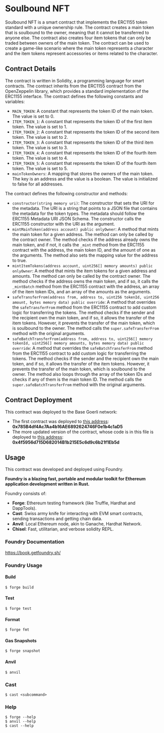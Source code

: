 # Soulbound NFT

Soulbound NFT is a smart contract that implements the ERC1155 token standard with a unique ownership rule. The contract creates a main token that is soulbound to the owner, meaning that it cannot be transferred to anyone else. The contract also creates four item tokens that can only be traded between owners of the main token. The contract can be used to create a game-like scenario where the main token represents a character and the item tokens represent accessories or items related to the character.

## Contract Details

The contract is written in Solidity, a programming language for smart contracts. The contract inherits from the ERC1155 contract from the OpenZeppelin library, which provides a standard implementation of the ERC1155 interface. The contract defines the following constants and variables:

- `MAIN_TOKEN`: A constant that represents the token ID of the main token. The value is set to 0.
- `ITEM_TOKEN_1`: A constant that represents the token ID of the first item token. The value is set to 1.
- `ITEM_TOKEN_2`: A constant that represents the token ID of the second item token. The value is set to 2.
- `ITEM_TOKEN_3`: A constant that represents the token ID of the third item token. The value is set to 3.
- `ITEM_TOKEN_4`: A constant that represents the token ID of the fourth item token. The value is set to 4.
- `ITEM_TOKEN_5`: A constant that represents the token ID of the fourth item token. The value is set to 5.
- `mainTokenOwners`: A mapping that stores the owners of the main token. The key is an address and the value is a boolean. The value is initialized to false for all addresses.

The contract defines the following constructor and methods:

- `constructor(string memory uri)`: The constructor that sets the URI for the metadata. The URI is a string that points to a JSON file that contains the metadata for the token types. The metadata should follow the ERC1155 Metadata URI JSON Schema. The constructor calls the ERC1155 constructor with the URI as the argument.
- `mintMainToken(address account) public onlyOwner`: A method that mints the main token for a given address. The method can only be called by the contract owner. The method checks if the address already owns the main token, and if not, it calls the `_mint` method from the ERC1155 contract with the address, the main token ID, and the amount of one as the arguments. The method also sets the mapping value for the address to true.
- `mintItemTokens(address account, uint256[] memory amounts) public onlyOwner`: A method that mints the item tokens for a given address and amounts. The method can only be called by the contract owner. The method checks if the address owns the main token, and if so, it calls the `_mintBatch` method from the ERC1155 contract with the address, an array of the item token IDs, and an array of the amounts as the arguments.
- `safeTransferFrom(address from, address to, uint256 tokenId, uint256 amount, bytes memory data) public override`: A method that overrides the `safeTransferFrom` method from the ERC1155 contract to add custom logic for transferring the tokens. The method checks if the sender and the recipient own the main token, and if so, it allows the transfer of the item tokens. However, it prevents the transfer of the main token, which is soulbound to the owner. The method calls the `super.safeTransferFrom` method with the original arguments.
- `safeBatchTransferFrom(address from, address to, uint256[] memory tokenId, uint256[] memory amounts, bytes memory data) public override`: A method that overrides the `safeBatchTransferFrom` method from the ERC1155 contract to add custom logic for transferring the tokens. The method checks if the sender and the recipient own the main token, and if so, it allows the transfer of the item tokens. However, it prevents the transfer of the main token, which is soulbound to the owner. The method also loops through the array of the token IDs and checks if any of them is the main token ID. The method calls the `super.safeBatchTransferFrom` method with the original arguments.

## Contract Deployment

This contract was deployed to the Base Goerli network:

- The first contract was deployed to [this address](https://goerli.basescan.org/address/0x785b4df4ac7aa4b16ae6892624746f0e1b4c1ad5): **0x785B4df4Ac7Aa4b16AE6892624746F0e1b4c1aD5**
- The more updated version of the contract, whose code is in this file is deployed to [this address](https://goerli.basescan.org/address/0x4f5956d715d682014b1b215e5c6d9c6b21f1eb5d): **0x4f5956d715D682014B1b215E5c6d9c6b21f1Eb5d**

## Usage

This contract was developed and deployed using Foundry.

**Foundry is a blazing fast, portable and modular toolkit for Ethereum application development written in Rust.**

Foundry consists of:

- **Forge**: Ethereum testing framework (like Truffle, Hardhat and DappTools).
- **Cast**: Swiss army knife for interacting with EVM smart contracts, sending transactions and getting chain data.
- **Anvil**: Local Ethereum node, akin to Ganache, Hardhat Network.
- **Chisel**: Fast, utilitarian, and verbose solidity REPL.

### Foundry Documentation

https://book.getfoundry.sh/

### Foundry Usage

#### Build

```shell
$ forge build
```

#### Test

```shell
$ forge test
```

#### Format

```shell
$ forge fmt
```

#### Gas Snapshots

```shell
$ forge snapshot
```

#### Anvil

```shell
$ anvil
```

### Cast

```shell
$ cast <subcommand>
```

### Help

```shell
$ forge --help
$ anvil --help
$ cast --help
```
